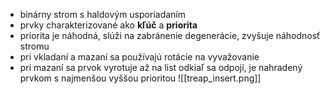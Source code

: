 - binárny strom s haldovým usporiadaním
- prvky charakterizované ako **kľúč** a **priorita**
- priorita je náhodná, slúži na zabránenie degenerácie, zvyšuje náhodnosť stromu
- pri vkladaní a mazaní sa používajú rotácie na vyvažovanie
- pri mazaní sa prvok vyrotuje až na list odkiaľ sa odpojí, je nahradený prvkom s najmenšou vyššou prioritou
![[treap_insert.png]]
